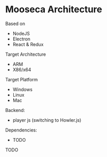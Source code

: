 # Mooseca Architecture

Based on

* NodeJS
* Electron
* React & Redux

Target Architecture

* ARM
* X86/x64

Target Platform

* Windows
* Linux
* Mac

Backend:

* player js (switching to Howler.js)

Dependencies:

* TODO

TODO

<!-- EOF -->
